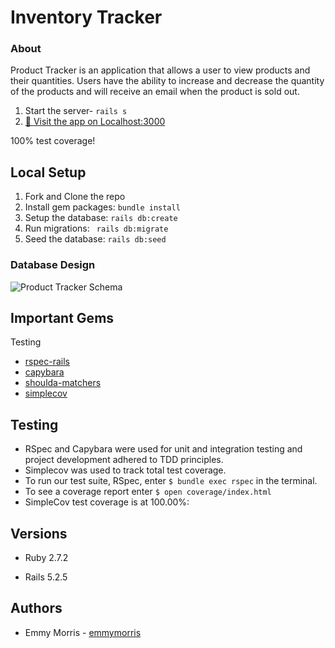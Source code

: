 # Inventory Tracker

### About

Product Tracker is an application that allows a user to view products and their quantities. Users have the ability to increase and decrease the quantity of the products and will receive an email when the product is sold out.


1. Start the server- `rails s`
2. [👀 Visit the app on Localhost:3000](http://localhost:3000/)

100% test coverage!

## Local Setup

1. Fork and Clone the repo
2. Install gem packages: `bundle install`
3. Setup the database: `rails db:create`
4. Run migrations: ` rails db:migrate`
5. Seed the database: `rails db:seed`

### Database Design
![Product Tracker Schema](https://user-images.githubusercontent.com/77904287/142489077-b210b85a-cc73-4ad5-a321-f007a7a3a536.png)

## Important Gems
Testing
* [rspec-rails](https://github.com/rspec/rspec-rails)
* [capybara](https://github.com/teamcapybara/capybara)
* [shoulda-matchers](https://github.com/thoughtbot/shoulda-matchers)
* [simplecov](https://github.com/simplecov-ruby/simplecov)

## Testing
* RSpec and Capybara were used for unit and integration testing and project development adhered to TDD principles.
* Simplecov was used to track total test coverage.
* To run our test suite, RSpec, enter `$ bundle exec rspec` in the terminal.
* To see a coverage report enter `$ open coverage/index.html`
* SimpleCov test coverage is at 100.00%:



## Versions

- Ruby 2.7.2

- Rails 5.2.5

## Authors

- Emmy Morris - [emmymorris](https://github.com/EmmyMorris)
